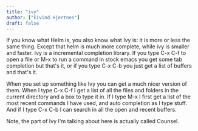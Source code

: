 ```yaml
---
title: "ivy"
author: ["Eivind Hjertnes"]
draft: false
---
```


If you know what Helm is, you also know what Ivy is: it is more or less the same thing. Except that helm is much more complete, while ivy is smaller and faster. Ivy is a incremental completion library. If you type C-x C-f to open a file or M-x to run a command in stock emacs you get some tab completion but that's it, or if you type C-x C-b you just get a list of buffers and that's it.

When you set up something like Ivy you can get a much nicer version of them. When I type C-x C-f I get a list of all the files and folders in the current directory and a box to type it in. If I type M-x I first get a list of the most recent commands I have used, and auto completion as I type stuff. And if I type C-x C-b I can search in all the open and recent buffers.

Note, the part of Ivy I'm talking about here is actually called Counsel.
